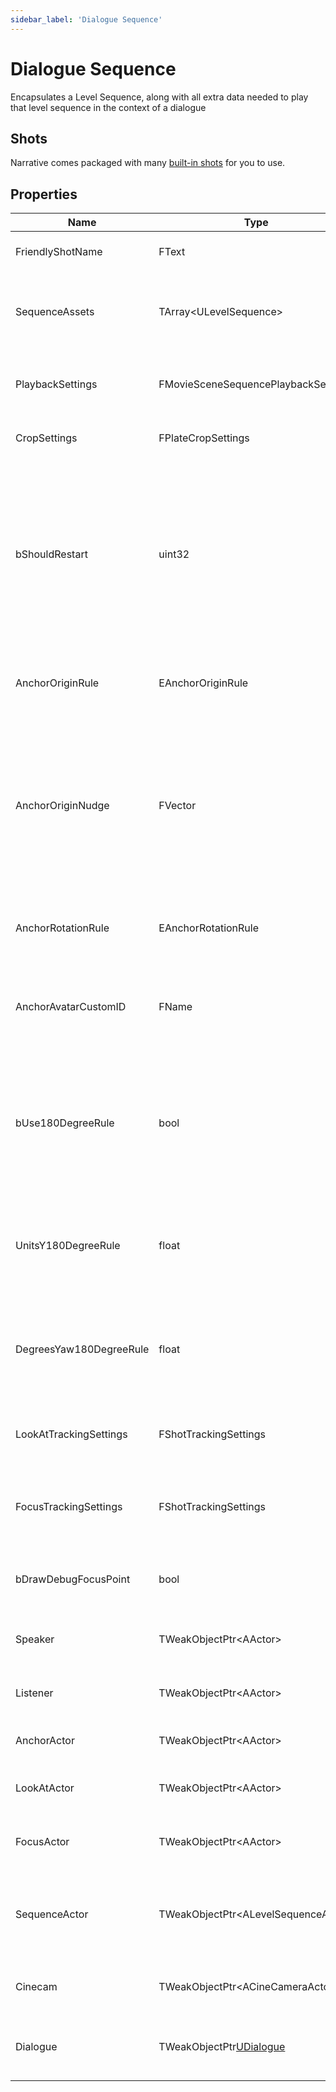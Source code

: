 ```yaml
---
sidebar_label: 'Dialogue Sequence'
---
```


# Dialogue Sequence

Encapsulates a Level Sequence, along with all extra data needed to play that level sequence in the context of a dialogue

## Shots

Narrative comes packaged with many [built-in shots](./shots.md) for you to use.

## Properties

| Name                    | Type                                  | Description                                                                                                                                                        |
|-------------------------|---------------------------------------|--------------------------------------------------------------------------------------------------------------------------------------------------------------------|
| FriendlyShotName        | FText                                 | A dev friendly name.                                                                                                                                               |
| SequenceAssets          | TArray\<ULevelSequence\>              | The sequences to use - one will be selected at random.                                                                                                             |
| PlaybackSettings        | FMovieSceneSequencePlaybackSettings   | Controls the playback settings for the sequence.                                                                                                                   |
| CropSettings            | FPlateCropSettings                    | Controls the crop settings.                                                                                                                                        |
| bShouldRestart          | uint32                                | If narrative tries playing this sequence but it already started playing it from an earlier node, should we restart the shot or just let the existing one continue? |
| AnchorOriginRule        | EAnchorOriginRule                     | Sequence origin will be relative to the selected item.                                                                                                             |
| AnchorOriginNudge       | FVector                               | Allows you to nudge the shot upwards, downwards, etc. Extra offset applied to shot transform. Applied in speakers transform space.                                 |
| AnchorRotationRule      | EAnchorRotationRule                   | Sequence rotation will be relative to the selected item.                                                                                                           |
| AnchorAvatarCustomID    | FName                                 | If AnchorAvatar is custom, this is the ID of the avatar to use as the override.                                                                                    |
| bUse180DegreeRule       | bool                                  | Force the player and all other speakers to be on opposite sides of the screen using Y-axis movement and Yaw.                                                       |
| UnitsY180DegreeRule     | float                                 | If using 180 degree rule, how many degrees of yaw to push the shots in either direction.                                                                           |
| DegreesYaw180DegreeRule | float                                 | If using 180 degree rule, how many degrees of yaw to push the shots in either direction.                                                                           |
| LookAtTrackingSettings  | FShotTrackingSettings                 | What avatar should the camera track on if this is enabled.                                                                                                         |
| FocusTrackingSettings   | FShotTrackingSettings                 | What avatar should the camera focus on if this is enabled.                                                                                                         |
| bDrawDebugFocusPoint    | bool                                  | If true, the camera will draw a box showing the focus point.                                                                                                       |
| Speaker                 | TWeakObjectPtr\<AActor\>              | The speaker actor for the dialogue sequence.                                                                                                                       |
| Listener                | TWeakObjectPtr\<AActor\>              | The listener actor for the dialogue sequence.                                                                                                                      |
| AnchorActor             | TWeakObjectPtr\<AActor\>              | The anchor actor for the sequence.                                                                                                                                 |
| LookAtActor             | TWeakObjectPtr\<AActor\>              | The actor to look at for the sequence.                                                                                                                             |
| FocusActor              | TWeakObjectPtr\<AActor\>              | The actor to focus on for the sequence.                                                                                                                            |
| SequenceActor           | TWeakObjectPtr\<ALevelSequenceActor\> | The sequence actor associated with this dialogue sequence.                                                                                                         |
| Cinecam                 | TWeakObjectPtr\<ACineCameraActor\>    | The cinecam spawned in by the sequence.                                                                                                                            |
| Dialogue                | TWeakObjectPtr[UDialogue](./index.md) | The dialogue object associated with this sequence.                                                                                                                 |
